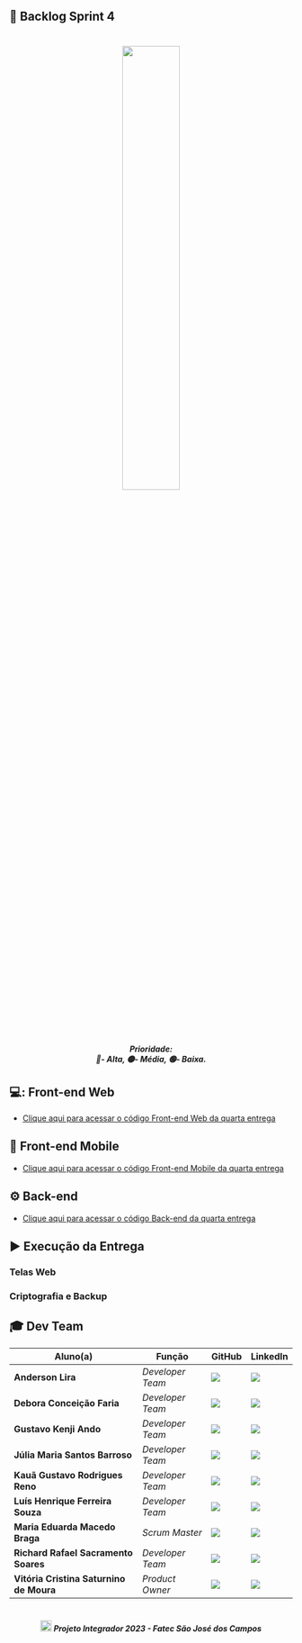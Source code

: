 ## :page_with_curl: Backlog Sprint 4
<h1 align="center"><img src = " link " width="45%"></h1>

<h5 align="center">Prioridade:<br>
🔴- Alta,
🟡- Média,
🟢- Baixa.<br></h5>


## 💻: Front-end Web
* [Clique aqui para acessar o código Front-end Web da quarta entrega]( link )
##

## :iphone: Front-end Mobile
* [Clique aqui para acessar o código Front-end Mobile da quarta entrega]( link )

## :gear: Back-end
* [Clique aqui para acessar o código Back-end da quarta entrega]( link )
##


## :arrow_forward: Execução da Entrega

### Telas Web

### Criptografia e Backup



## :mortar_board: Dev Team

| Aluno(a)         | Função           | GitHub                                                         | LinkedIn                                              |
| ---------------- | ---------------- | -------------------------------------------------------------- | ----------------------------------------------------- |
|__Anderson Lira__  | *Developer Team* | [![](https://bit.ly/3f9Xo0P)](https://github.com/alira1984)  | [![](https://bit.ly/2P1ZogM)](https://www.linkedin.com/in/anderson-lira-ads) |
|__Debora Conceição Faria__  | *Developer Team*  | [![](https://bit.ly/3f9Xo0P)](https://github.com/deborafaria01)| [![](https://bit.ly/2P1ZogM)](https://bit.ly/2QwcT8R) |
|__Gustavo Kenji Ando__  | *Developer Team* | [![](https://bit.ly/3f9Xo0P)](https://github.com/GustavoAndo)  | [![](https://bit.ly/2P1ZogM)](https://www.linkedin.com/in/gustavo-ando-054414209/) |
|__Júlia Maria Santos Barroso__  | *Developer Team* | [![](https://bit.ly/3f9Xo0P)](https://github.com/jumajubs)  | [![](https://bit.ly/2P1ZogM)](https://www.linkedin.com/in/j%C3%BAlia-maria-santos-850739188/) |
|__Kauã Gustavo Rodrigues Reno__  |  *Developer Team* | [![](https://bit.ly/3f9Xo0P)](https://github.com/Kaua-Reno)  | [![](https://bit.ly/2P1ZogM)](https://www.linkedin.com/in/kau%C3%A3-gustavo-r-reno-6a3142205/) |
|__Luís Henrique Ferreira Souza__  | *Developer Team*  | [![](https://bit.ly/3f9Xo0P)](https://github.com/Luisttine)  | [![](https://bit.ly/2P1ZogM)](https://www.linkedin.com/in/lu%C3%ADs-souza/) |
|__Maria Eduarda Macedo Braga__  | *Scrum Master* | [![](https://bit.ly/3f9Xo0P)](https://github.com/madu-braga)  | [![](https://bit.ly/2P1ZogM)](https://www.linkedin.com/in/maria-eduarda-macedo-braga-4663bb208/) |
|__Richard Rafael Sacramento Soares__  | *Developer Team* | [![](https://bit.ly/3f9Xo0P)](https://github.com/Richardrafael)  | [![](https://bit.ly/2P1ZogM)](https://www.linkedin.com/in/richardsoaress) |
|__Vitória Cristina Saturnino de Moura__  | *Product Owner* | [![](https://bit.ly/3f9Xo0P)](https://github.com/vitoriasaturnino)  | [![](https://bit.ly/2P1ZogM)](https://www.linkedin.com/in/vit%C3%B3ria-cristina-saturnino-de-moura-6393391b0/) |


<h1 align="center"></h1>

##### <p align="center"><img src="https://cdn.discordapp.com/attachments/826526043917647912/883363052425195560/faTec.png" width="20" height="20" /> Projeto Integrador 2023 - Fatec São José dos Campos </center>


